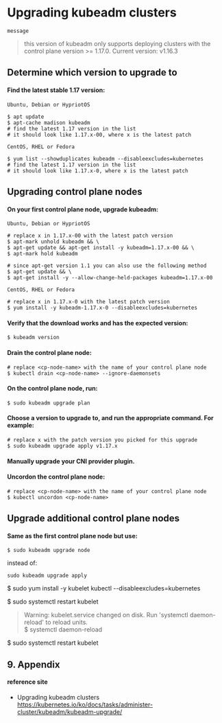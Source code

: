 # Upgrading kubeadm clusters

`message`  
> this version of kubeadm only supports deploying clusters with the control plane version >= 1.17.0. Current version: v1.16.3


## Determine which version to upgrade to

#### Find the latest stable 1.17 version:
`Ubuntu, Debian or HypriotOS`  
```
$ apt update
$ apt-cache madison kubeadm
# find the latest 1.17 version in the list
# it should look like 1.17.x-00, where x is the latest patch
```
`CentOS, RHEL or Fedora`  
```
$ yum list --showduplicates kubeadm --disableexcludes=kubernetes
# find the latest 1.17 version in the list
# it should look like 1.17.x-0, where x is the latest patch
```

## Upgrading control plane nodes

#### On your first control plane node, upgrade kubeadm:
`Ubuntu, Debian or HypriotOS`  
```
# replace x in 1.17.x-00 with the latest patch version
$ apt-mark unhold kubeadm && \
$ apt-get update && apt-get install -y kubeadm=1.17.x-00 && \
$ apt-mark hold kubeadm

# since apt-get version 1.1 you can also use the following method
$ apt-get update && \
$ apt-get install -y --allow-change-held-packages kubeadm=1.17.x-00
```
`CentOS, RHEL or Fedora`  
```
# replace x in 1.17.x-0 with the latest patch version
$ yum install -y kubeadm-1.17.x-0 --disableexcludes=kubernetes
```

#### Verify that the download works and has the expected version:
```
$ kubeadm version
```

#### Drain the control plane node:
```
# replace <cp-node-name> with the name of your control plane node
$ kubectl drain <cp-node-name> --ignore-daemonsets
```

#### On the control plane node, run:
```
$ sudo kubeadm upgrade plan
```

#### Choose a version to upgrade to, and run the appropriate command. For example:
```
# replace x with the patch version you picked for this upgrade
$ sudo kubeadm upgrade apply v1.17.x
```

#### Manually upgrade your CNI provider plugin.

#### Uncordon the control plane node:
```
# replace <cp-node-name> with the name of your control plane node
$ kubectl uncordon <cp-node-name>
```

## Upgrade additional control plane nodes

#### Same as the first control plane node but use:
```
$ sudo kubeadm upgrade node
```
instead of:
```
sudo kubeadm upgrade apply
```

$ sudo yum install -y kubelet kubectl --disableexcludes=kubernetes  

$ sudo systemctl restart kubelet  
> Warning: kubelet.service changed on disk. Run 'systemctl daemon-reload' to reload units.  
>$ systemctl daemon-reload  

$ sudo systemctl restart kubelet  



## 9. Appendix

#### reference site

* Upgrading kubeadm clusters  
https://kubernetes.io/ko/docs/tasks/administer-cluster/kubeadm/kubeadm-upgrade/

